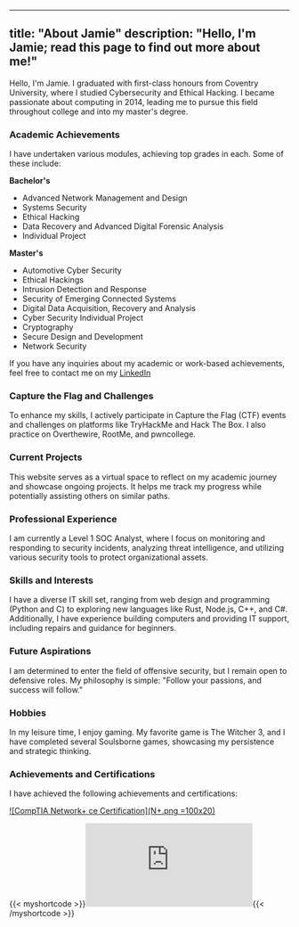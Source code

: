 
---
title: "About Jamie" 
description: "Hello, I'm Jamie; read this page to find out more about me!"
---

Hello, I'm Jamie. I graduated with first-class honours from Coventry University, where I studied Cybersecurity and Ethical Hacking. I became passionate about computing in 2014, leading me to pursue this field throughout college and into my master's degree.

### Academic Achievements
I have undertaken various modules, achieving top grades in each. Some of these include:

__Bachelor's__
- Advanced Network Management and Design
- Systems Security
- Ethical Hacking
- Data Recovery and Advanced Digital Forensic Analysis
- Individual Project
  
__Master's__
- Automotive Cyber Security
- Ethical Hackings
- Intrusion Detection and Response
- Security of Emerging Connected Systems
- Digital Data Acquisition, Recovery and Analysis
- Cyber Security Individual Project
- Cryptography
- Secure Design and Development
- Network Security

If you have any inquiries about my academic or work-based achievements, feel free to contact me on my [LinkedIn](https://www.linkedin.com/in/jamie-gunner/)

### Capture the Flag and Challenges
To enhance my skills, I actively participate in Capture the Flag (CTF) events and challenges on platforms like TryHackMe and Hack The Box. I also practice on Overthewire, RootMe, and pwncollege.

### Current Projects
This website serves as a virtual space to reflect on my academic journey and showcase ongoing projects. It helps me track my progress while potentially assisting others on similar paths.

### Professional Experience
I am currently a Level 1 SOC Analyst, where I focus on monitoring and responding to security incidents, analyzing threat intelligence, and utilizing various security tools to protect organizational assets.

### Skills and Interests
I have a diverse IT skill set, ranging from web design and programming (Python and C) to exploring new languages like Rust, Node.js, C++, and C#. Additionally, I have experience building computers and providing IT support, including repairs and guidance for beginners.

### Future Aspirations
I am determined to enter the field of offensive security, but I remain open to defensive roles. My philosophy is simple: "Follow your passions, and success will follow."

### Hobbies
In my leisure time, I enjoy gaming. My favorite game is The Witcher 3, and I have completed several Soulsborne games, showcasing my persistence and strategic thinking.

### Achievements and Certifications 
I have achieved the following achievements and certifications:

[![CompTIA Network+ ce Certification](N+.png =100x20)](https://www.credly.com/badges/5642430e-4056-4d0e-a03a-8f25d22be8a7)


{{< myshortcode >}}<iframe src="https://tryhackme.com/api/v2/badges/public-profile?userPublicId=332256" style='border:none;'></iframe>{{< /myshortcode >}}










